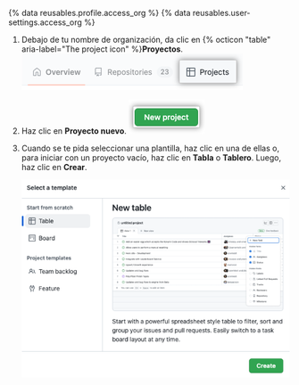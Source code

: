 {% data reusables.profile.access_org %}
{% data reusables.user-settings.access_org %}
1. Debajo de tu nombre de organización, da clic en {% octicon "table" aria-label="The project icon" %}**Proyectos**. ![Captura de pantalla que muestra la pestaña 'Projects'](/assets/images/help/projects-v2/tab-projects.png)
1. Haz clic en **Proyecto nuevo**. ![Captura de pantalla que muestra el botón de proyecto nuevo](/assets/images/help/projects-v2/new-project-button.png)
1. Cuando se te pida seleccionar una plantilla, haz clic en una de ellas o, para iniciar con un proyecto vacío, haz clic en **Tabla** o **Tablero**. Luego, haz clic en **Crear**.

   ![Captura de pantalla que muestra el modo de selección de plantilla](/assets/images/help/issues/projects-select-template.png)
